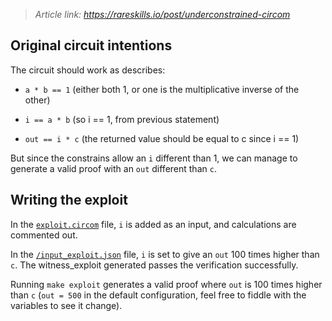 > _Article link: https://rareskills.io/post/underconstrained-circom_

## Original circuit intentions

The circuit should work as describes:

- `a * b == 1` (either both 1, or one is the multiplicative inverse of the other)

- `i == a * b` (so i == 1, from previous statement)

- `out == i * c` (the returned value should be equal to c since i == 1)

But since the constrains allow an `i` different than 1, we can manage to generate a valid proof with an `out` different than `c`.

## Writing the exploit

In the [`exploit.circom`](/Rareskills/exploit.circom) file, `i` is added as an input, and calculations are commented out.

In the [`/input_exploit.json`](/Rareskills/input_exploit.json) file, `i` is set to give an `out` 100 times higher than `c`. The witness_exploit generated passes the verification successfully.

Running `make exploit` generates a valid proof where `out` is 100 times higher than `c` (`out = 500` in the default configuration, feel free to fiddle with the variables to see it change).